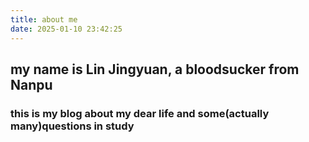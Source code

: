 ```yaml
---
title: about me
date: 2025-01-10 23:42:25
---
```


## my name is Lin Jingyuan, a bloodsucker from Nanpu

### this is my blog about my dear life and some(actually many)questions in study
